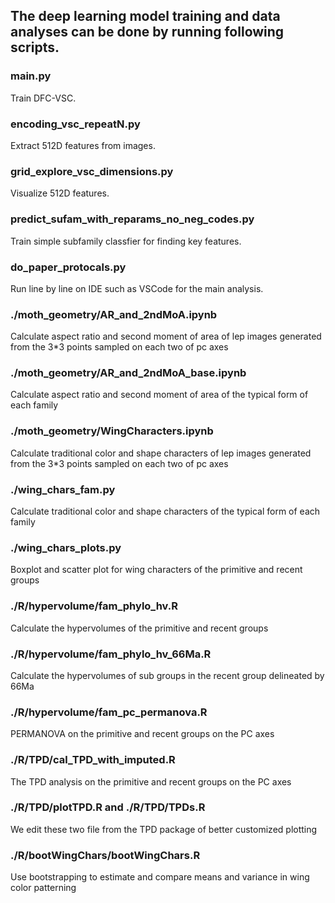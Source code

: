 ## The deep learning model training and data analyses can be done by running following scripts.

### main.py
Train DFC-VSC.

### encoding_vsc_repeatN.py 
Extract 512D features from images.

### grid_explore_vsc_dimensions.py 
Visualize 512D features.

### predict_sufam_with_reparams_no_neg_codes.py 
Train simple subfamily classfier for finding key features.

### do_paper_protocals.py
Run line by line on IDE such as VSCode for the main analysis.

### ./moth_geometry/AR_and_2ndMoA.ipynb
Calculate aspect ratio and second moment of area of lep images generated from the 3*3 points sampled on each two of pc axes

### ./moth_geometry/AR_and_2ndMoA_base.ipynb 
Calculate aspect ratio and second moment of area of the typical form of each family

### ./moth_geometry/WingCharacters.ipynb
Calculate traditional color and shape characters of lep images generated from the 3*3 points sampled on each two of pc axes

### ./wing_chars_fam.py
Calculate traditional color and shape characters of the typical form of each family

### ./wing_chars_plots.py
Boxplot and scatter plot for wing characters of the primitive and recent groups

### ./R/hypervolume/fam_phylo_hv.R
Calculate the hypervolumes of the primitive and recent groups

### ./R/hypervolume/fam_phylo_hv_66Ma.R
Calculate the hypervolumes of sub groups in the recent group delineated by 66Ma

### ./R/hypervolume/fam_pc_permanova.R
PERMANOVA on the primitive and recent groups on the PC axes

### ./R/TPD/cal_TPD_with_imputed.R
The TPD analysis on the primitive and recent groups on the PC axes

### ./R/TPD/plotTPD.R and ./R/TPD/TPDs.R
We edit these two file from the TPD package of better customized plotting

### ./R/bootWingChars/bootWingChars.R
Use bootstrapping to estimate and compare means and variance in wing color patterning

